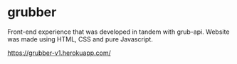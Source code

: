 # grubber

Front-end experience that was developed in tandem with grub-api. Website was made using HTML, CSS and pure Javascript.

https://grubber-v1.herokuapp.com/
